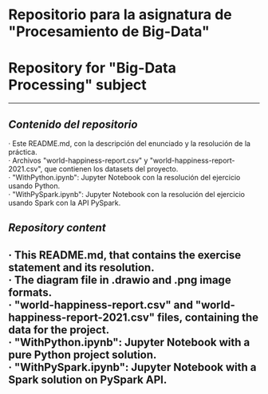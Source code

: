 # Repositorio para la asignatura de "Procesamiento de Big-Data"
# Repository for "Big-Data Processing" subject
---
## *Contenido del repositorio*  
· Este README.md, con la descripción del enunciado y la resolución de la práctica.  
· Archivos "world-happiness-report.csv" y "world-happiness-report-2021.csv", que contienen los datasets del proyecto.  
· "WithPython.ipynb": Jupyter Notebook con la resolución del ejercicio usando Python.  
· "WithPySpark.ipynb": Jupyter Notebook con la resolución del ejercicio usando Spark con la API PySpark.  

## *Repository content*  
· This README.md, that contains the exercise statement and its resolution.  
· The diagram file in .drawio and .png image formats.  
· "world-happiness-report.csv" and "world-happiness-report-2021.csv" files, containing the data for the project.  
· "WithPython.ipynb": Jupyter Notebook with a pure Python project solution.  
· "WithPySpark.ipynb": Jupyter Notebook with a Spark solution on PySpark API.    
---  
